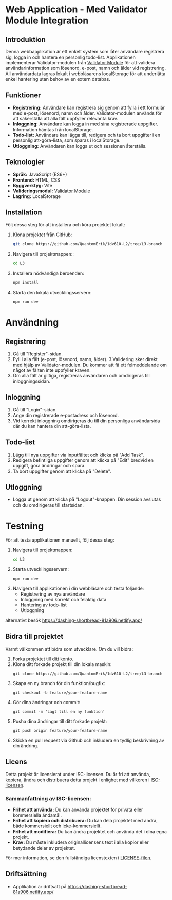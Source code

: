 # Web Application - Med Validator Module Integration

## Introduktion

Denna webbapplikation är ett enkelt system som låter användare registrera sig, logga in och hantera en personlig todo-list. Applikationen implementerar Validator-modulen från [Validator Module](https://github.com/QuantomErik/1dv610-L2.git) för att validera användarinformation som lösenord, e-post, namn och ålder vid registrering. All användardata lagras lokalt i webbläsarens localStorage för att underlätta enkel hantering utan behov av en extern databas.

## Funktioner

- **Registrering:** Användare kan registrera sig genom att fylla i ett formulär med e-post, lösenord, namn och ålder. Validator-modulen används för att säkerställa att alla fält uppfyller relevanta krav.
- **Inloggning:** Användare kan logga in med sina registrerade uppgifter. Information hämtas från localStorage.
- **Todo-list:** Användare kan lägga till, redigera och ta bort uppgifter i en personlig att-göra-lista, som sparas i localStorage.
- **Utloggning:** Användaren kan logga ut och sessionen återställs.

## Teknologier

- **Språk:** JavaScript (ES6+)
- **Frontend:** HTML, CSS
- **Byggverktyg:** Vite
- **Valideringsmodul:** [Validator Module](https://github.com/QuantomErik/1dv610-L2.git)
- **Lagring:** LocalStorage

## Installation

Följ dessa steg för att installera och köra projektet lokalt:

1. Klona projektet från GitHub:
   ```bash
   git clone https://github.com/QuantomErik/1dv610-L2/tree/L3-branch
2. Navigera till projektmappen::
   ```bash
   cd L3
3. Installera nödvändiga beroenden:
   ```bash
   npm install
4. Starta den lokala utvecklingsservern:
   ```bash
   npm run dev
# Användning

## Registrering
1. Gå till "Register"-sidan.
2. Fyll i alla fält (e-post, lösenord, namn, ålder).
3.Validering sker direkt med hjälp av Validator-modulen. Du kommer att få ett felmeddelande om något av fälten inte uppfyller kraven.
4. Om alla fält är giltiga, registreras användaren och omdirigeras till inloggningssidan.

## Inloggning
1. Gå till "Login"-sidan.
2. Ange din registrerade e-postadress och lösenord.
3. Vid korrekt inloggning omdirigeras du till din personliga användarsida där du kan hantera din att-göra-lista.

## Todo-list
1. Lägg till nya uppgifter via inputfältet och klicka på "Add Task".
2. Redigera befintliga uppgifter genom att klicka på "Edit" bredvid en uppgift, göra ändringar och spara.
3. Ta bort uppgifter genom att klicka på "Delete".

## Utloggning
- Logga ut genom att klicka på "Logout"-knappen. Din session avslutas och du omdirigeras till startsidan.


# Testning
För att testa applikationen manuellt, följ dessa steg:

1. Navigera till projektmappen:
   ```bash
   cd L3
2. Starta utvecklingsservern:
   ```bash
   npm run dev
3. Navigera till applikationen i din webbläsare och testa följande:
   - Registrering av nya användare
   - Inloggning med korrekt och felaktig data
   - Hantering av todo-list
   - Utloggning

alternativt besök https://dashing-shortbread-81a906.netlify.app/


## Bidra till projektet

Varmt välkommen att bidra som utvecklare. Om du vill bidra:

1. Forka projektet till ditt konto.
2. Klona ditt forkade projekt till din lokala maskin:
   ```
   git clone https://github.com/QuantomErik/1dv610-L2/tree/L3-branch
   ```
3. Skapa en ny branch för din funktion/bugfix:
   ```
   git checkout -b feature/your-feature-name
   ```
4. Gör dina ändringar och commit:
   ```
   git commit -m 'Lagt till en ny funktion'
   ```
5. Pusha dina ändringar till ditt forkade projekt:
   ```
   git push origin feature/your-feature-name
   ```
6. Skicka en pull request via Github och inkludera en tydlig beskrivning av din ändring.

## Licens

Detta projekt är licensierat under ISC-licensen. Du är fri att använda, kopiera, ändra och distribuera detta projekt i enlighet med villkoren i [ISC-licensen](LICENSE).

### Sammanfattning av ISC-licensen:

- **Frihet att använda:** Du kan använda projektet för privata eller kommersiella ändamål.
- **Frihet att kopiera och distribuera:** Du kan dela projektet med andra, både kommersiellt och icke-kommersiellt.
- **Frihet att modifiera:** Du kan ändra projektet och använda det i dina egna projekt.
- **Krav:** Du måste inkludera originallicensens text i alla kopior eller betydande delar av projektet.

För mer information, se den fullständiga licenstexten i [LICENSE-filen](LICENSE).


## Driftsättning
- Applikation är driftsatt på https://dashing-shortbread-81a906.netlify.app/
